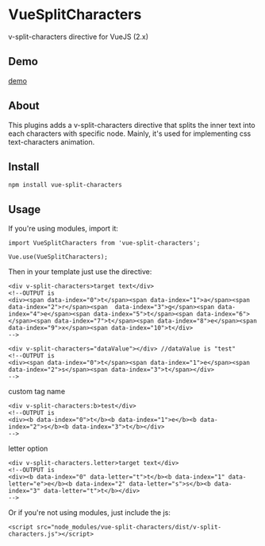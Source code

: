 # VueSplitCharacters

v-split-characters directive for VueJS (2.x)

## Demo
<a href="https://mosle.github.io/vue-split-characters/" target="_blank">demo</a>

## About

This plugins adds a v-split-characters directive that splits the inner text into each characters with specific node.
Mainly, it's used for implementing css text-characters animation.

## Install
```
npm install vue-split-characters
```


## Usage

If you're using modules, import it:

```
import VueSplitCharacters from 'vue-split-characters';

Vue.use(VueSplitCharacters);
```

Then in your template just use the directive:

```
<div v-split-characters>target text</div>
<!--OUTPUT is
<div><span data-index="0">t</span><span data-index="1">a</span><span  data-index="2">r</span><span  data-index="3">g</span><span data-index="4">e</span><span data-index="5">t</span><span data-index="6"></span><span data-index="7">t</span><span data-index="8">e</span><span data-index="9">x</span><span data-index="10">t</div>
-->
```

```
<div v-split-characters="dataValue"></div> //dataValue is "test"
<!--OUTPUT is
<div><span data-index="0">t</span><span data-index="1">e</span><span data-index="2">s</span><span data-index="3">t</span></div>
-->
```

custom tag name
```
<div v-split-characters:b>test</div>
<!--OUTPUT is
<div><b data-index="0">t</b><b data-index="1">e</b><b data-index="2">s</b><b data-index="3">t</b></div>
-->
```

letter option

```
<div v-split-characters.letter>target text</div>
<!--OUTPUT is
<div><b data-index="0" data-letter="t">t</b><b data-index="1" data-letter="e">e</b><b data-index="2" data-letter="s">s</b><b data-index="3" data-letter="t">t</b></div>
-->
```






Or if you're not using modules, just include the js:

```
<script src="node_modules/vue-split-characters/dist/v-split-characters.js"></script>
```


